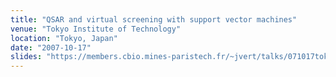 ```yaml
---
title: "QSAR and virtual screening with support vector machines"
venue: "Tokyo Institute of Technology"
location: "Tokyo, Japan"
date: "2007-10-17"
slides: "https://members.cbio.mines-paristech.fr/~jvert/talks/071017tokodai/tokodai.pdf"
---
```

